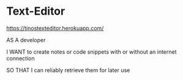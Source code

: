 # Text-Editor
https://tinostexteditor.herokuapp.com/

AS A developer

I WANT to create notes or code snippets with or without an internet connection

SO THAT I can reliably retrieve them for later use
